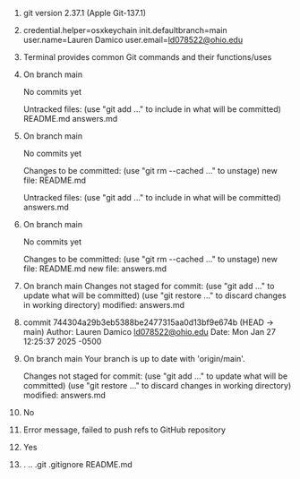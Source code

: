 1. git version 2.37.1 (Apple Git-137.1)
2.  credential.helper=osxkeychain
    init.defaultbranch=main
    user.name=Lauren Damico
    user.email=ld078522@ohio.edu
3. Terminal provides common Git commands and their functions/uses
4.  On branch main

    No commits yet

    Untracked files:
        (use "git add <file>..." to include in what will be committed)
            README.md
            answers.md
5.  On branch main

    No commits yet

    Changes to be committed:
        (use "git rm --cached <file>..." to unstage)
            new file:   README.md

    Untracked files:
        (use "git add <file>..." to include in what will be committed)
            answers.md
6.  On branch main

    No commits yet

    Changes to be committed:
        (use "git rm --cached <file>..." to unstage)
            new file:   README.md
            new file:   answers.md
7.  On branch main
    Changes not staged for commit:
    (use "git add <file>..." to update what will be committed)
    (use "git restore <file>..." to discard changes in working directory)
        modified:   answers.md
8.  commit 744304a29b3eb5388be2477315aa0d13bf9e674b (HEAD -> main)
    Author: Lauren Damico <ld078522@ohio.edu>
    Date:   Mon Jan 27 12:25:37 2025 -0500
9.  On branch main
    Your branch is up to date with 'origin/main'.

    Changes not staged for commit:
    (use "git add <file>..." to update what will be committed)
    (use "git restore <file>..." to discard changes in working directory)
        modified:   answers.md
10. No
11. Error message, failed to push refs to GitHub repository
12. Yes
13. .               ..              .git            .gitignore      README.md
